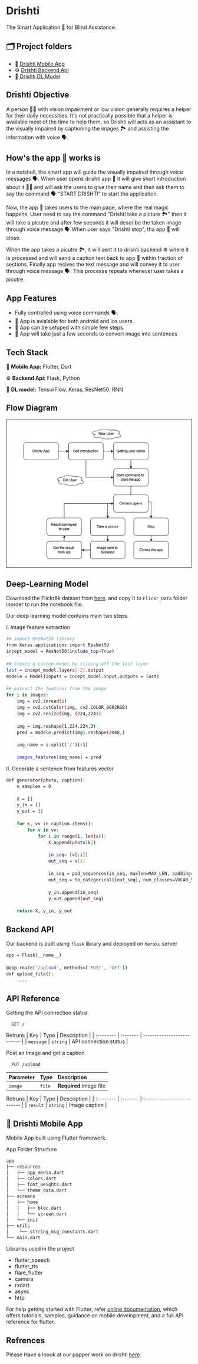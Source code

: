 
# Drishti 

The Smart Application 📱 for Blind Assistance.

##

## 🗂 Project folders 
 - 📱 [Drishti Mobile App](https://github.com/Sagarnaikg/drishti-app)
 - ⚙️ [Drishti Backend Api](https://github.com/Sagarnaikg/drishti-api)
 - 🤖 [Drishti DL Model ](https://github.com/Sagarnaikg/drishti/tree/main/drishti-dl-model)

##
## Drishti Objective

A person 🧑🏻 with vision impairment or low vision generally requires a helper for their daily necessities. It's not practically possible that a helper is available most of the time to help them, so Drishti will acts as an assistant to the visually impaired by captioning the images 🏞 and assisting the information with voice 🗣.

##
## How's the app 📱 works is 
In a nutshell, the smart app will guide the visually 
impaired through voice messages 🗣. When user opens drishti app 📱
it will give short introduction about it 🙋‍♀️ and will ask the 
users to give their name and then ask them to say the command 🗣
“START DRISHTI” to 
start the application.

Now, the app 📱 takes users to the main page, where 
the real magic happens. User need to say the command "Drishti take 
a picture 🏞" then it will take a picutre and after few seconds 
it will describe the taken image through voice message 🗣.When 
user says "Drishti stop", tha app 📱 will close.

When the app takes a picutre 🏞, it will sent it to drishti backend ⚙️ 
where it is processed and will send a caption text back to app 📱 within 
fraction of sections. Finally app recives the text message and 
will convey it to user through voice message 🗣. This processe repeats 
whenever user takes a picutre.

##
## App Features

- Fully controlled using voice commands 🗣.
- 📱 App is avialable for both android and ios users.
- 📱 App can be setuped with simple few steps.
- 📱 App will take just a few seconds to convert image into sentences


##
## Tech Stack

📱 **Mobile App:** Flutter, Dart

⚙️ **Backend Api:** Flask, Python

🤖 **DL model:** TensorFlow, Keras, ResNet50, RNN

##
## Flow Diagram
![flowchart](https://github.com/Sagarnaikg/drishti/blob/main/flowchart.png)
##
## Deep-Learning Model

Download the Flickr8k dataset from [here](). and copy it to 
`Flickr_Data` folder inorder to run the notebook file.

Our deep learning model contains main two steps.

I. Image feature extraction
```bash
## import ResNet50 library
from keras.applications import ResNet50
incept_model = ResNet50(include_top=True)

## Create a custom model by slicing off the last layer
last = incept_model.layers[-2].output
modele = Model(inputs = incept_model.input,outputs = last)

## extract the features from the image
for i in images:
    img = cv2.imread(i)
    img = cv2.cvtColor(img, cv2.COLOR_BGR2RGB)
    img = cv2.resize(img, (224,224))
    
    img = img.reshape(1,224,224,3)
    pred = modele.predict(img).reshape(2048,)
        
    img_name = i.split('/')[-1]
    
    images_features[img_name] = pred
```

II. Generate a sentence from features vector

```bash
def generator(photo, caption):
    n_samples = 0
    
    X = []
    y_in = []
    y_out = []
    
    for k, vv in caption.items():
        for v in vv:
            for i in range(1, len(v)):
                X.append(photo[k])

                in_seq= [v[:i]]
                out_seq = v[i]

                in_seq = pad_sequences(in_seq, maxlen=MAX_LEN, padding='post', truncating='post')[0]
                out_seq = to_categorical([out_seq], num_classes=VOCAB_SIZE)[0]

                y_in.append(in_seq)
                y_out.append(out_seq)
            
    return X, y_in, y_out
```

##
## Backend API

Our backend is built using `flask` library and 
deployed on `heroku` server

```bash
app = Flask(__name__)

@app.route('/upload', methods=['POST', 'GET'])
def upload_file():
    ....
```

## API Reference

Getting the API connection status

```http
  GET /
```
Retruns
| Key | Type     | Description                |
| :-------- | :------- | :------------------------- |
| `message` | `string` | API connection status |

Post an Image and get a caption

```http
  PUT /upload
```

| Parameter | Type     | Description                       |
| :-------- | :------- | :-------------------------------- |
| `image`      | `file` | **Required** Image file  |

Retruns
| Key | Type     | Description                |
| :-------- | :------- | :------------------------- |
| `result` | `string` | Image caption |

##
## 📱 Drishti Mobile App

Mobile App built using Flutter framework. 

App Folder Structure
```
app
├── resources
│   ├── app_media.dart 
│   ├── colors.dart
│   ├── font_weights.dart
│   └── theme_data.dart
├── screens
│   ├── home
│   │   ├── bloc.dart
│   │   └── screen.dart
│   └── init
├── utils
│    └── strring_msg_constants.dart
└── main.dart
```



Libraries used in the project
- flutter_speech
- flutter_tts
- flare_flutter
- camera
- rxdart
- async
- http


For help getting started with Flutter, refer
[online documentation](https://flutter.dev/docs), which offers tutorials,
samples, guidance on mobile development, and a full API reference for flutter.
##

## Refrences
Please Have a loook at our papper work on drishti [here]().



